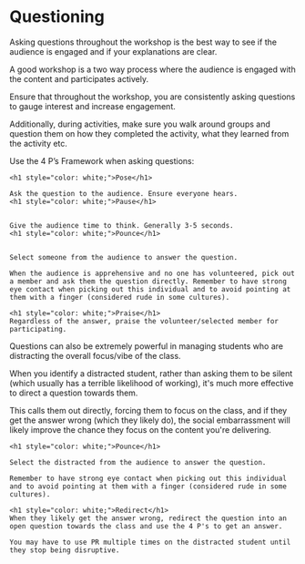 # Questioning

Asking questions throughout the workshop is the best way to see if the audience is engaged and if your explanations are clear. 

A good workshop is a two way process where the audience is engaged with the content and participates actively.

Ensure that throughout the workshop, you are consistently asking questions to gauge interest and increase engagement. 

Additionally, during activities, make sure you walk around groups and question them on how they completed the activity, what they learned from the activity etc.

Use the 4 P’s Framework when asking questions:

```admonish info title="4 P's Framework"
<h1 style="color: white;">Pose</h1>

Ask the question to the audience. Ensure everyone hears.
<h1 style="color: white;">Pause</h1>

    
Give the audience time to think. Generally 3-5 seconds.
<h1 style="color: white;">Pounce</h1>

    
Select someone from the audience to answer the question. 
    
When the audience is apprehensive and no one has volunteered, pick out a member and ask them the question directly. Remember to have strong eye contact when picking out this individual and to avoid pointing at them with a finger (considered rude in some cultures).

<h1 style="color: white;">Praise</h1>
Regardless of the answer, praise the volunteer/selected member for participating. 

```

Questions can also be extremely powerful in managing students who are distracting the overall focus/vibe of the class.

When you identify a distracted student, rather than asking them to be silent (which usually has a terrible likelihood of working), it's much more effective to direct a question towards them.

This calls them out directly, forcing them to focus on the class, and if they get the answer wrong (which they likely do), the social embarrassment will likely improve the chance they focus on the content you're delivering. 

```admonish info title="PR Framework for Managing Distracted Students"
<h1 style="color: white;">Pounce</h1>

Select the distracted from the audience to answer the question. 
    
Remember to have strong eye contact when picking out this individual and to avoid pointing at them with a finger (considered rude in some cultures).

<h1 style="color: white;">Redirect</h1>
When they likely get the answer wrong, redirect the question into an open question towards the class and use the 4 P's to get an answer. 

You may have to use PR multiple times on the distracted student until they stop being disruptive. 
```